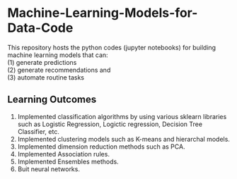 # Machine-Learning-Models-for-Data-Code
This repository hosts the python codes (jupyter notebooks) for building machine learning models that can:<br>
(1) generate predictions <br>
(2) generate recommendations and <br>
(3) automate routine tasks

## Learning Outcomes 
1. Implemented classification algorithms by using various sklearn libraries such as Logistic Regression, Logictic regression, Decision Tree Classifier, etc.
2. Implemented clustering models such as K-means and hierarchal models. 
3. Implemented dimension reduction methods such as PCA. 
4. Implemented Association rules.
5. Implemented Ensembles methods.
6. Buit neural networks.
